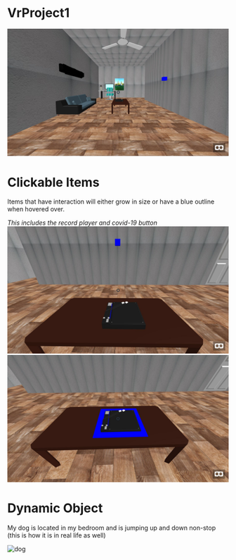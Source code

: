 # VrProject1

![My House](/images/first.JPG)

# Clickable Items
Items that have interaction will either grow in size or have a blue outline when hovered over.

*This includes the record player and covid-19 button*
![clickable](/images/clickableBEFORE.JPG)
![clickable](/images/ClickableAFTER.JPG)

# Dynamic Object
My dog is located in my bedroom and is jumping up and down non-stop (this is how it is in real life as well)

![dog](/images/morty.JPG)

